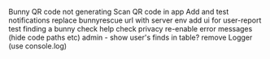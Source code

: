 Bunny QR code not generating
Scan QR code in app
Add and test notifications
replace bunnyrescue url with server env
add ui for user-report
test finding a bunny
check help
check privacy
re-enable error messages (hide code paths etc)
admin - show user's finds in table?
remove Logger (use console.log)
